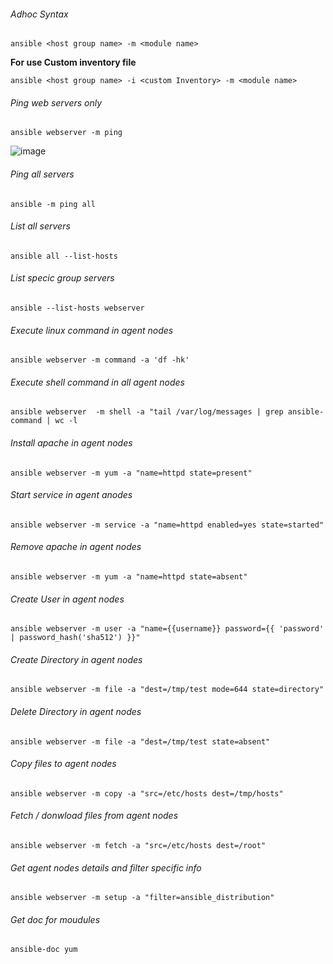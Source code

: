 ###### Adhoc Syntax
```
ansible <host group name> -m <module name>
```
**For use Custom inventory file**
```
ansible <host group name> -i <custom Inventory> -m <module name>
```
###### Ping web servers only

```
ansible webserver -m ping 
```
![image](https://user-images.githubusercontent.com/96326288/210489066-5143e01e-da1f-44b8-9314-09b6e3af4ba7.png)

###### Ping all servers 
```
ansible -m ping all
```

###### List all servers 
```
ansible all --list-hosts
```

###### List specic group servers 
```
ansible --list-hosts webserver
```

###### Execute linux command in agent nodes 
```
ansible webserver -m command -a 'df -hk'
```

###### Execute shell command in all agent nodes
```
ansible webserver  -m shell -a "tail /var/log/messages | grep ansible-command | wc -l 
```

###### Install apache in agent nodes 
```
ansible webserver -m yum -a "name=httpd state=present"
```


###### Start service in agent anodes
```
ansible webserver -m service -a "name=httpd enabled=yes state=started"
```

###### Remove apache in agent nodes 
```
ansible webserver -m yum -a "name=httpd state=absent"
```

###### Create User in agent nodes
```
ansible webserver -m user -a "name={{username}} password={{ 'password' | password_hash('sha512') }}"
```

###### Create Directory in agent nodes
```
ansible webserver -m file -a "dest=/tmp/test mode=644 state=directory"
```

###### Delete Directory in agent nodes
```
ansible webserver -m file -a "dest=/tmp/test state=absent"
```

###### Copy files to agent nodes
```
ansible webserver -m copy -a "src=/etc/hosts dest=/tmp/hosts"
```

###### Fetch / donwload files from agent nodes
```
ansible webserver -m fetch -a "src=/etc/hosts dest=/root"
```

###### Get agent nodes details and filter specific info
```
ansible webserver -m setup -a "filter=ansible_distribution"
```

###### Get doc for moudules
```
ansible-doc yum
```
